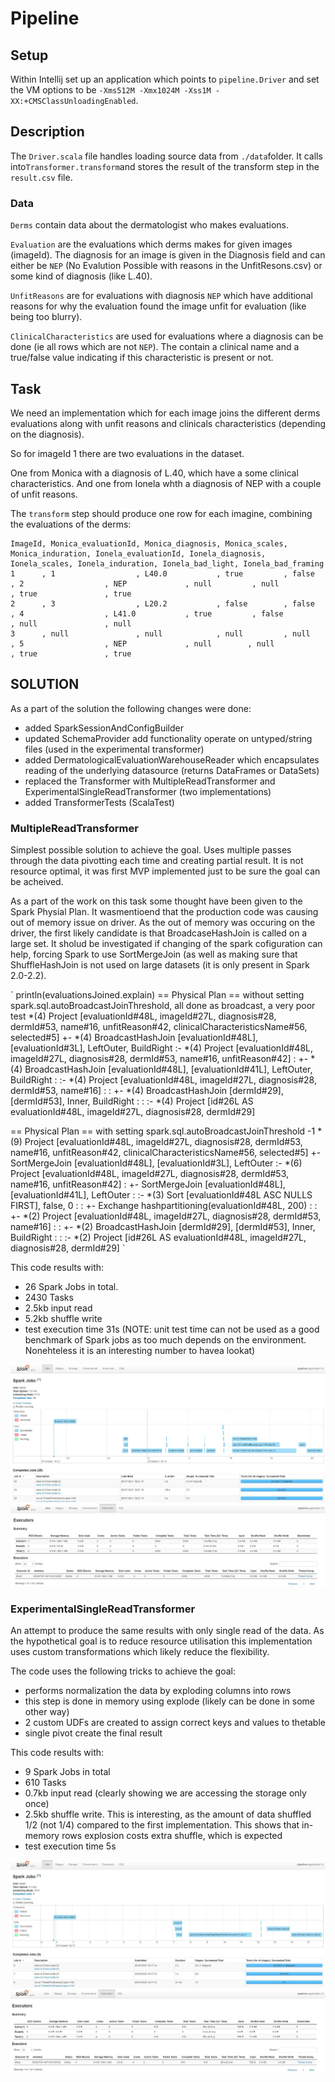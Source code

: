 # Pipeline

## Setup

Within Intellij set up an application which points to `pipeline.Driver` and set the VM options to be `-Xms512M -Xmx1024M -Xss1M -XX:+CMSClassUnloadingEnabled`.

## Description

The `Driver.scala` file handles loading source data from `./data`folder. It calls into`Transformer.transform`and stores the result of the transform step in the `result.csv` file.

### Data

`Derms` contain data about the dermatologist who makes evaluations.

`Evaluation` are the evaluations which derms makes for given images (imageId). The diagnosis for an image is given in the Diagnosis field and can either be `NEP` (No Evalution Possible with reasons in the UnfitResons.csv) or some kind of diagnosis (like L.40).

`UnfitReasons` are for evaluations with diagnosis `NEP` which have additional reasons for why the evaluation found the image unfit for evaluation (like being too blurry).

`ClinicalCharacteristics` are used for evaluations where a diagnosis can be done (ie all rows which are not `NEP`). The contain a clinical name and a true/false value indicating if this characteristic is present or not.

## Task

We need an implementation which for each image joins the different derms evaluations along with unfit reasons and clinicals characteristics (depending on the diagnosis).

So for imageId 1 there are two evaluations in the dataset. 

One from Monica with a diagnosis of L.40, which have a some clinical characteristics.
And one from Ionela whth a diagnosis of NEP with a couple of unfit reasons.

The `transform` step should produce one row for each imagine, combining the evaluations of the derms:

```
ImageId, Monica_evaluationId, Monica_diagnosis, Monica_scales, Monica_induration, Ionela_evaluationId, Ionela_diagnosis, Ionela_scales, Ionela_induration, Ionela_bad_light, Ionela_bad_framing
1      , 1                  , L40.0           , true         , false            , 2                  , NEP             , null         , null             , true               , true   
2      , 3                  , L20.2           , false        , false            , 4                  , L41.0           , true         , false            , null               , null        
3      , null               , null            , null         , null             , 5                  , NEP             , null        , null              , true               , true
```

## SOLUTION

As a part of the solution the following changes were done:
* added SparkSessionAndConfigBuilder
* updated SchemaProvider add functionality operate on untyped/string files (used in the experimental transformer)
* added DermatologicalEvaluationWarehouseReader which encapsulates reading of the underlying datasource (returns DataFrames or DataSets)
* replaced the Transformer with MultipleReadTransformer and ExperimentalSingleReadTransformer (two implementations)
* added TransformerTests (ScalaTest)

### MultipleReadTransformer
Simplest possible solution to achieve the goal. Uses multiple passes through the data pivotting each time and creating
partial result. It is not resource optimal, it was first MVP implemented just to be sure the goal can be acheived.

As a part of the work on this task some thought have been given to the Spark Physial Plan. It wasmentioend that the
production code was causing out of memory issue on driver. As the out of memory was occuring on the driver, the first
likely candidate is that BroadcaseHashJoin is called on a large set. It sholud be investigated if changing of the
spark cofiguration can help, forcing Spark to use SortMergeJoin (as well as making sure that ShuffleHashJoin is not used
on large datasets (it is only present in Spark 2.0-2.2).

`
println(evaluationsJoined.explain)
== Physical Plan == without setting spark.sql.autoBroadcastJoinThreshold, all done as broadcast, a very poor test
*(4) Project [evaluationId#48L, imageId#27L, diagnosis#28, dermId#53, name#16, unfitReason#42, clinicalCharacteristicsName#56, selected#5]
+- *(4) BroadcastHashJoin [evaluationId#48L], [evaluationId#3L], LeftOuter, BuildRight
:- *(4) Project [evaluationId#48L, imageId#27L, diagnosis#28, dermId#53, name#16, unfitReason#42]
:  +- *(4) BroadcastHashJoin [evaluationId#48L], [evaluationId#41L], LeftOuter, BuildRight
  :     :- *(4) Project [evaluationId#48L, imageId#27L, diagnosis#28, dermId#53, name#16]
:     :  +- *(4) BroadcastHashJoin [dermId#29], [dermId#53], Inner, BuildRight
  :     :     :- *(4) Project [id#26L AS evaluationId#48L, imageId#27L, diagnosis#28, dermId#29]

 == Physical Plan == with setting spark.sql.autoBroadcastJoinThreshold -1
 *(9) Project [evaluationId#48L, imageId#27L, diagnosis#28, dermId#53, name#16, unfitReason#42, clinicalCharacteristicsName#56, selected#5]
 +- SortMergeJoin [evaluationId#48L], [evaluationId#3L], LeftOuter
    :- *(6) Project [evaluationId#48L, imageId#27L, diagnosis#28, dermId#53, name#16, unfitReason#42]
    :  +- SortMergeJoin [evaluationId#48L], [evaluationId#41L], LeftOuter
    :     :- *(3) Sort [evaluationId#48L ASC NULLS FIRST], false, 0
    :     :  +- Exchange hashpartitioning(evaluationId#48L, 200)
    :     :     +- *(2) Project [evaluationId#48L, imageId#27L, diagnosis#28, dermId#53, name#16]
    :     :        +- *(2) BroadcastHashJoin [dermId#29], [dermId#53], Inner, BuildRight
    :     :           :- *(2) Project [id#26L AS evaluationId#48L, imageId#27L, diagnosis#28, dermId#29]
`

This code results with:
* 26 Spark Jobs in total.
* 2430 Tasks
* 2.5kb input read
* 5.2kb shuffle write
* test execution time 31s (NOTE: unit test time can not be used as a good benchmark of Spark jobs as too much depends on the environment. Nonehteless it is an interesting number to havea lookat)

![sparkjobs](images/multiplepass-sparkjobs.JPG)
![executors](images/multiplepass-executors.JPG)

### ExperimentalSingleReadTransformer

An attempt to produce the same results with only single read of the data. As the hypothetical goal is to reduce resource
utilisation this implementation uses custom transformations which likely reduce the flexibility.

The code uses the following tricks to achieve the goal:
* performs normalization the data by exploding columns into rows
* this step is done in memory using explode (likely can be done in some other way)
* 2 custom UDFs are created to assign correct keys and values to thetable
* single pivot create the final result

This code results with:
* 9 Spark Jobs in total
* 610 Tasks
* 0.7kb input read (clearly showing we are accessing the storage only once)
* 2.5kb shuffle write. This is interesting, as the amount of data shuffled 1/2 (not 1/4) compared to the first implementation. This shows that in-memory rows explosion costs extra shuffle, which is expected
* test execution time 5s

![sparkjobs](images/singlepass-sparkjobs.JPG)
![executors](images/singlepass-executors.JPG)